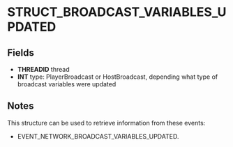 # STRUCT_BROADCAST_VARIABLES_UPDATED

## Fields
* **THREADID** thread
* **INT** type: PlayerBroadcast or HostBroadcast, depending what type of broadcast variables were updated

## Notes
This structure can be used to retrieve information from these events:
- EVENT_NETWORK_BROADCAST_VARIABLES_UPDATED.